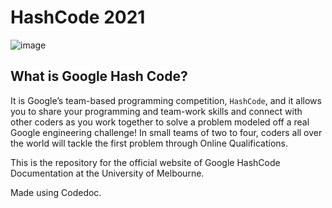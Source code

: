 # HashCode 2021

![image](https://codeforces.com/predownloaded/9d/34/9d345d4d7b74d9d12a23de5813a4a8daa9e110d5.png)

## What is Google Hash Code?

It is Google’s team-based programming competition, `HashCode`, and it allows you to share your programming and team-work skills and connect with other coders as you work together to solve a problem modeled off a real Google engineering challenge! In small teams of two to four, coders all over the world will tackle the first problem through Online Qualifications.

This is the repository for the official website of Google HashCode Documentation at the University of Melbourne.

Made using Codedoc.
